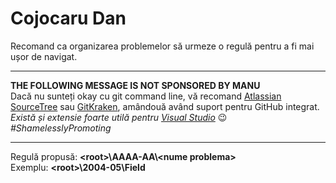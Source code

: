 ﻿# Cojocaru Dan
 Recomand ca organizarea problemelor să urmeze o regulă pentru a fi mai ușor de navigat.

 ---
 **THE FOLLOWING MESSAGE IS NOT SPONSORED BY MANU**  
 Dacă nu sunteți okay cu git command line, vă recomand [Atlassian SourceTree](https://www.sourcetreeapp.com/) sau [GitKraken](https://www.gitkraken.com/), amândouă având suport pentru GitHub integrat.  
 _Există și extensie foarte utilă pentru [Visual Studio](https://www.visualstudio.com/)_ :wink: _#ShamelesslyPromoting_

 ---
 Regulă propusă: **\<root\>\\AAAA-AA\\\<nume problema\>**  
 Exemplu: **\<root\>\\2004-05\\Field**